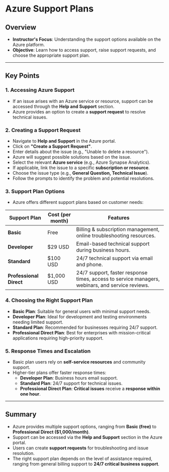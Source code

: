 # Azure Support Plans  

## Overview  
- **Instructor's Focus**: Understanding the support options available on the Azure platform.  
- **Objective**: Learn how to access support, raise support requests, and choose the appropriate support plan.  

---  

## Key Points  

### 1. **Accessing Azure Support**  
   - If an issue arises with an Azure service or resource, support can be accessed through the **Help and Support** section.  
   - Azure provides an option to create a **support request** to resolve technical issues.  

### 2. **Creating a Support Request**  
   - Navigate to **Help and Support** in the Azure portal.  
   - Click on **"Create a Support Request"**.  
   - Enter details about the issue (e.g., "Unable to delete a resource").  
   - Azure will suggest possible solutions based on the issue.  
   - Select the relevant **Azure service** (e.g., Azure Synapse Analytics).  
   - If applicable, link the issue to a specific **subscription or resource**.  
   - Choose the issue type (e.g., **General Question, Technical Issue**).  
   - Follow the prompts to identify the problem and potential resolutions.  

### 3. **Support Plan Options**  
   - Azure offers different support plans based on customer needs:  

| Support Plan        | Cost (per month) | Features |
|---------------------|----------------|----------|
| **Basic**          | Free           | Billing & subscription management, online troubleshooting resources. |
| **Developer**      | $29 USD        | Email-based technical support during business hours. |
| **Standard**       | $100 USD       | 24/7 technical support via email and phone. |
| **Professional Direct** | $1,000 USD | 24/7 support, faster response times, access to service managers, webinars, and service reviews. |

### 4. **Choosing the Right Support Plan**  
   - **Basic Plan**: Suitable for general users with minimal support needs.  
   - **Developer Plan**: Ideal for development and testing environments needing limited support.  
   - **Standard Plan**: Recommended for businesses requiring 24/7 support.  
   - **Professional Direct Plan**: Best for enterprises with mission-critical applications requiring high-priority support.  

### 5. **Response Times and Escalation**  
   - Basic plan users rely on **self-service resources** and community support.  
   - Higher-tier plans offer faster response times:  
     - **Developer Plan**: Business hours email support.  
     - **Standard Plan**: 24/7 support for technical issues.  
     - **Professional Direct Plan**: **Critical issues** receive a **response within one hour**.  

---  

## Summary  
- Azure provides multiple support options, ranging from **Basic (free)** to **Professional Direct ($1,000/month)**.  
- Support can be accessed via the **Help and Support** section in the Azure portal.  
- Users can create **support requests** for troubleshooting and issue resolution.  
- The right support plan depends on the level of assistance required, ranging from general billing support to **24/7 critical business support**.  


